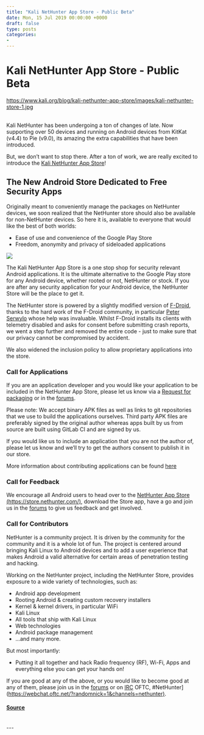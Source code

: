 ```yaml
---
title: "Kali NetHunter App Store - Public Beta"
date: Mon, 15 Jul 2019 00:00:00 +0000
draft: false
type: posts
categories: 
- 
---
```

# Kali NetHunter App Store - Public Beta
https://www.kali.org/blog/kali-nethunter-app-store/images/kali-nethunter-store-1.jpg
<br/>

<br/>
Kali NetHunter has been undergoing a ton of changes of late. Now supporting over 50 devices and running on Android devices from KitKat (v4.4) to Pie (v9.0), its amazing the extra capabilities that have been introduced.

But, we don’t want to stop there. After a ton of work, we are really excited to introduce the [Kali NetHunter App Store](https://store.nethunter.com/)!

The New Android Store Dedicated to Free Security Apps
-----------------------------------------------------

Originally meant to conveniently manage the packages on NetHunter devices, we soon realized that the NetHunter store should also be available for non-NetHunter devices. So here it is, available to everyone that would like the best of both worlds:

-   Ease of use and convenience of the Google Play Store
-   Freedom, anonymity and privacy of sideloaded applications

[![](https://www.kali.org/blog/kali-nethunter-app-store/images/nethunter-store-02.png)](https://www.kali.org/blog/kali-nethunter-app-store/images/nethunter-store-02.png)

The Kali NetHunter App Store is a one stop shop for security relevant Android applications. It is the ultimate alternative to the Google Play store for any Android device, whether rooted or not, NetHunter or stock. If you are after any security application for your Android device, the NetHunter Store will be the place to get it.

The NetHunter store is powered by a slightly modified version of [F-Droid](https://f-droid.org/en/), thanks to the hard work of the F-Droid community, in particular [Peter Serwylo](https://twitter.com/serwylo) whose help was invaluable. Whilst F-Droid installs its clients with telemetry disabled and asks for consent before submitting crash reports, we went a step further and removed the entire code - just to make sure that our privacy cannot be compromised by accident.

We also widened the inclusion policy to allow proprietary applications into the store.

### Call for Applications

If you are an application developer and you would like your application to be included in the NetHunter App Store, please let us know via a [Request for packaging](https://gitlab.com/kalilinux/nethunter/store/rfp/-/issues) or in the [forums](https://forums.kali.org/forumdisplay.php?35-App-Store).

Please note: We accept binary APK files as well as links to git repositories that we use to build the applications ourselves. Third party APK files are preferably signed by the original author whereas apps built by us from source are built using GitLab CI and are signed by us.

If you would like us to include an application that you are not the author of, please let us know and we’ll try to get the authors consent to publish it in our store.

More information about contributing applications can be found [here](https://store.nethunter.com/en/contribute/)

### Call for Feedback

We encourage all Android users to head over to the [NetHunter App Store (https://store.nethunter.com/)](https://store.nethunter.com/), download the Store app, have a go and join us in the [forums](https://forums.kali.org/forumdisplay.php?35-App-Store) to give us feedback and get involved.

### Call for Contributors

NetHunter is a community project. It is driven by the community for the community and it is a whole lot of fun. The project is centered around bringing Kali Linux to Android devices and to add a user experience that makes Android a valid alternative for certain areas of penetration testing and hacking.

Working on the NetHunter project, including the NetHunter Store, provides exposure to a wide variety of technologies, such as:

-   Android app development
-   Rooting Android & creating custom recovery installers
-   Kernel & kernel drivers, in particular WiFi
-   Kali Linux
-   All tools that ship with Kali Linux
-   Web technologies
-   Android package management
-   …and many more.

But most importantly:

-   Putting it all together and hack Radio frequency (RF), Wi-Fi, Apps and everything else you can get your hands on!

If you are good at any of the above, or you would like to become good at any of them, please join us in the [forums](https://forums.kali.org/forumdisplay.php?35-App-Store) or on [IRC](https://www.kali.org/docs/community/kali-linux-irc-channel/) OFTC, #NetHunter\]([https://webchat.oftc.net/?randomnick=1&channels=nethunter)](https://webchat.oftc.net/?randomnick=1&channels=nethunter\)).

#### [Source](https://www.kali.org/blog/kali-nethunter-app-store/)

<br/>
---
